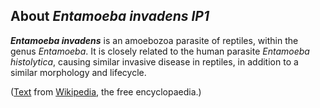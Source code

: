 About *Entamoeba invadens IP1* 
------------------------------



***Entamoeba invadens*** is an amoebozoa parasite of reptiles, within
the genus *Entamoeba*. It is closely related to the human parasite
*Entamoeba histolytica*, causing similar invasive disease in reptiles,
in addition to a similar morphology and lifecycle.

([Text](http://en.wikipedia.org/wiki/Entamoeba_invadens) from
[Wikipedia](http://en.wikipedia.org/), the free encyclopaedia.)
